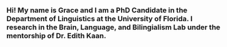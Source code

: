 ### Hi! My name is Grace and I am a PhD Candidate in the Department of Linguistics at the University of Florida. I research in the Brain, Language, and Bilingialism Lab under the mentorship of Dr. Edith Kaan. 

<!--
**gracedemeurisse/gracedemeurisse** is a ✨ _special_ ✨ repository because its `README.md` (this file) appears on your GitHub profile.

Here are some ideas to get you started:

- 🔭 I’m currently working on ...
- 🌱 I’m currently learning ...
- 👯 I’m looking to collaborate on ...
- 🤔 I’m looking for help with ...
- 💬 Ask me about ...
- 📫 How to reach me: ...
- 😄 Pronouns: ...
- ⚡ Fun fact: ...
-->
